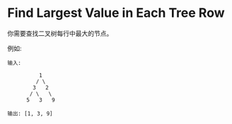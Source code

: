 # Find Largest Value in Each Tree Row

你需要查找二叉树每行中最大的节点。

例如:


```
输入:

          1
         / \
        3   2
       / \   \
      5   3   9

输出: [1, 3, 9]
```